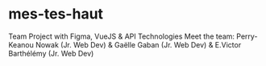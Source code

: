 # mes-tes-haut
Team Project with  Figma, VueJS &amp; API Technologies 
Meet the team: Perry-Keanou Nowak (Jr. Web Dev) & Gaëlle Gaban (Jr. Web Dev) & E.Victor Barthélémy (Jr. Web Dev)
